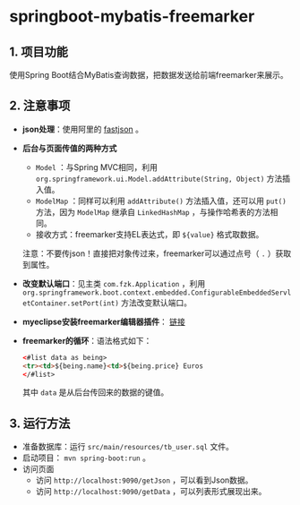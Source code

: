 # springboot-mybatis-freemarker

## 1. 项目功能

使用Spring Boot结合MyBatis查询数据，把数据发送给前端freemarker来展示。

## 2. 注意事项

- **json处理**：使用阿里的 [fastjson](https://github.com/alibaba/fastjson) 。

- **后台与页面传值的两种方式**

  * `Model` ：与Spring MVC相同，利用 `org.springframework.ui.Model.addAttribute(String, Object)` 方法插入值。
  * `ModelMap` ：同样可以利用 `addAttribute()` 方法插入值，还可以用 `put()` 方法，因为 `ModelMap` 继承自 `LinkedHashMap` ，与操作哈希表的方法相同。
  * 接收方式：freemarker支持EL表达式，即 `${value}` 格式取数据。

  注意：不要传json！直接把对象传过来，freemarker可以通过点号（ `.` ）获取到属性。

- **改变默认端口**：见主类 `com.fzk.Application` ，利用 `org.springframework.boot.context.embedded.ConfigurableEmbeddedServletContainer.setPort(int)` 方法改变默认端口。

- **myeclipse安装freemarker编辑器插件**： [链接](http://www.cnblogs.com/gossip/p/5038487.html) 

- **freemarker的循环**：语法格式如下：

  ```html
  <#list data as being>
  <tr><td>${being.name}<td>${being.price} Euros
  </#list>
  ```

  其中 `data` 是从后台传回来的数据的键值。

## 3. 运行方法

* 准备数据库：运行 `src/main/resources/tb_user.sql` 文件。
* 启动项目： `mvn spring-boot:run` 。
* 访问页面
  * 访问 `http://localhost:9090/getJson` ，可以看到Json数据。
  * 访问 `http://localhost:9090/getData` ，可以列表形式展现出来。